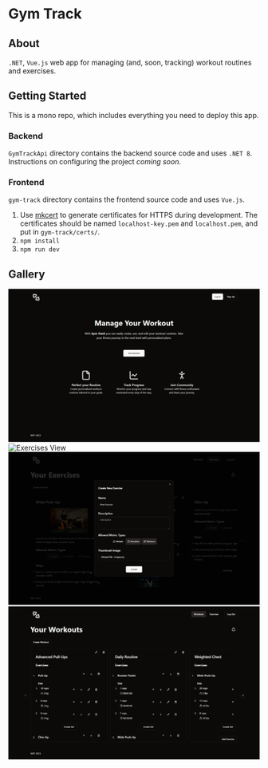 # Gym Track

## About

`.NET`, `Vue.js` web app for managing (and, soon, tracking) workout routines and exercises.

## Getting Started

This is a mono repo, which includes everything you need to deploy this app.

### Backend

`GymTrackApi` directory contains the backend source code and uses `.NET 8`. Instructions on configuring the project _coming soon_.

### Frontend

`gym-track` directory contains the frontend source code and uses `Vue.js`.

1. Use [mkcert](https://mkcert.dev/) to generate certificates for HTTPS during development. The certificates should be named `localhost-key.pem` and `localhost.pem`, and put in `gym-track/certs/`.
2. `npm install`
3. `npm run dev`

## Gallery

![Home Page](docs/readme/img/home.jpg)
![Exercises View](docs/readme/img/exercises-view.jpg)
![Create New Exercise](docs/readme/img/exercises-new.jpg)
![Workouts View Edit Mode](docs/readme/img/workouts-view-edit.jpg)
